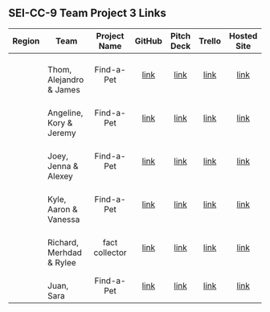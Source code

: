 ## SEI-CC-9 Team Project 3 Links

| Region | Team | Project Name | GitHub | Pitch Deck | Trello | Hosted Site |
|:---:|---|:---:|:---:|:---:|:---:|:---:|
|  | <br>Thom, Alejandro & James | Find-a-Pet | [link](https://github.com/alexalferez/TravelGo) | [link](https://docs.google.com/presentation/d/1B9WzjgWKN_j_kcsjMiYXFOeID0o8sJ49I4FcEguDTHw/edit?usp=sharing) | [link](https://trello.com/invite/b/QJiYx0lW/5efabd104332f57874b741a13bf66114/travelgo) | [link]() |
| | <br>Angeline, Kory & Jeremy | Find-a-Pet | [link](https://github.com/jeremydurden/mysomm) | [link](https://docs.google.com/presentation/d/168eoq3zk0QLt3MBXUooZBMZM9yW9OMWFJJT5AB54pFY/edit#slide=id.p) | [link](https://trello.com/b/6sc8sDLv/mysomm) | [link]() |
|  | <br>Joey, Jenna & Alexey | Find-a-Pet | [link](https://github.com/joeyrebbe/neighbor) | [link](https://docs.google.com/presentation/d/1SELHF6FwgLG2KiVPqVgcq8sYdnJkhgLkGYvzgSizMIs/edit?usp=sharing) | [link](https://trello.com/b/Xx2PaLmO/wont-you-be-my-neighbor) | [link](https://jfk-findapet.herokuapp.com/) |
|  | <br>Kyle, Aaron & Vanessa | Find-a-Pet | [link](https://github.com/kylelainez/goal_tracker) | [link](https://docs.google.com/presentation/d/1ngBR0BKo9Oz9fx3WUNXNURBiAzmkwMneXufP64c72VU/edit?usp=sharing) | [link](https://trello.com/b/ABDTKD4T) | [link]() |
| | <br>Richard, Merhdad & Rylee | fact collector | [link](https://github.com/SamiaMehrdad/Factollection) | [link](https://docs.google.com/presentation/d/1O-J0PlR-Zb8av_t9OclzLf8SfnL3ItCnJdKvbabZRoM/edit#slide=id.p) | [link](https://trello.com/b/LnNtjT7t/project-3-factollector) | [link]() |
| | <br>Juan, Sara  | Find-a-Pet | [link]() | [link](https://docs.google.com/presentation/d/1zOXxgwB6LLxwN3Xfa2bq3c0KUBZzgbytOtnZpGlryhA/edit#slide=id.p) | [link](https://trello.com/b/dMCAvEUl/travel-along) | [link]() |



